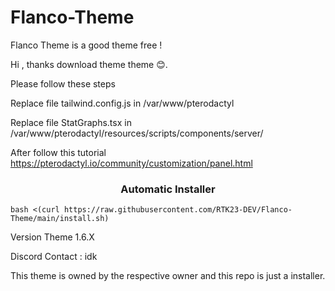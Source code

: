 # Flanco-Theme
Flanco Theme is a good theme free !

Hi , thanks download theme theme 😊.

Please follow these steps

Replace file tailwind.config.js in /var/www/pterodactyl

Replace file StatGraphs.tsx in /var/www/pterodactyl/resources/scripts/components/server/

After follow this tutorial https://pterodactyl.io/community/customization/panel.html

###

<h3 align="center">Automatic Installer</h3>

```
bash <(curl https://raw.githubusercontent.com/RTK23-DEV/Flanco-Theme/main/install.sh)
```


Version Theme 1.6.X

Discord Contact : idk


This theme is owned by the respective owner and this repo is just a installer.
